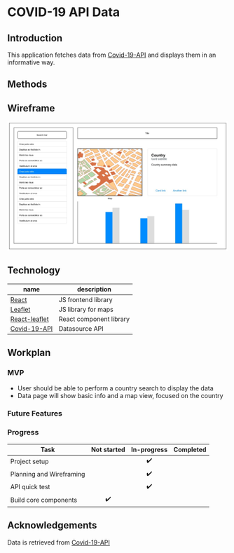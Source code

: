 # COVID-19 API Data

## Introduction

This application fetches data from [Covid-19-API](https://github.com/M-Media-Group/Covid-19-API) and displays them in an informative way.

## Methods

## Wireframe

![Wireframe Design](./wireframes/Mockup.jpg)

## Technology

|name|description|
|----|----|
|[React](https://reactjs.org/)|JS frontend library|
|[Leaflet](https://leafletjs.com/)|JS library for maps|
|[React-leaflet](https://react-leaflet.js.org/)|React component library|
|[Covid-19-API](https://github.com/M-Media-Group/Covid-19-API)|Datasource API|

## Workplan

### MVP

- User should be able to perform a country search to display the data
- Data page will show basic info and a map view, focused on the country

### Future Features

### Progress

|Task|Not started|In-progress|Completed|
|----|:---------:|:---------:|:-------:|
|Project setup||:heavy_check_mark:||
|Planning and Wireframing||:heavy_check_mark:||
|API quick test||:heavy_check_mark:||
|Build core components|:heavy_check_mark:|||


## Acknowledgements

Data is retrieved from [Covid-19-API](https://github.com/M-Media-Group/Covid-19-API)